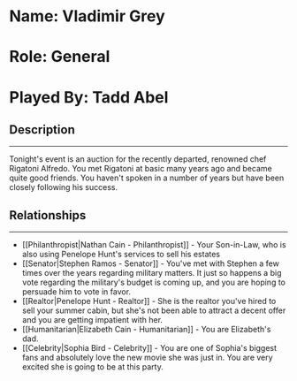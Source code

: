 # Name: Vladimir Grey
# Role: General
# Played By: Tadd Abel

## Description
---
Tonight's event is an auction for the recently departed, renowned chef Rigatoni Alfredo. You met Rigatoni at basic many years ago and became quite good friends. You haven't spoken in a number of years but have been closely following his success.

## Relationships
---
- [[Philanthropist|Nathan Cain  - Philanthropist]]  - Your Son-in-Law, who is also using Penelope Hunt's services to sell his estates
- [[Senator|Stephen Ramos - Senator]] - You've met with Stephen a few times over the years regarding military matters. It just so happens a big vote regarding the military's budget is coming up, and you are hoping to persuade him to vote in favor.
- [[Realtor|Penelope Hunt - Realtor]] - She is the realtor you've hired to sell your summer cabin, but she's not been able to attract a decent offer and you are getting impatient with her.
- [[Humanitarian|Elizabeth Cain - Humanitarian]] - You are Elizabeth's dad.
- [[Celebrity|Sophia Bird - Celebrity]] - You are one of Sophia's biggest fans and absolutely love the new movie she was just in. You are very excited she is going to be at this party.